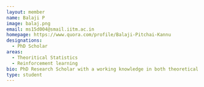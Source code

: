 ```yaml
---
layout: member
name: Balaji P
image: balaj.png
email: ms15d004@smail.iitm.ac.in
homepage: https://www.quora.com/profile/Balaji-Pitchai-Kannu
designations: 
  - PhD Scholar
areas:
  - Theoritical Statistics
  - Reinforcement learning
bio: PhD Research Scholar with a working knowledge in both theoretical and applied statistics. Acquired Master degree (MTech) in Industrial Engineering and Management from IIT, Kharagpur. Have research experience in Machine learning, Reinforcement learning, Design of Experimentation and Optimization. Skilled in Python, Matlab, R, Mathematica, Lingo, Arena and Stella.
type: student
---
```

